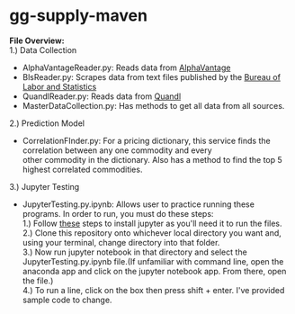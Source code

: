 # gg-supply-maven

**File Overview:**     
1.) Data Collection 
* AlphaVantageReader.py: Reads data from [AlphaVantage](https://www.alphavantage.co/)
* BlsReader.py: Scrapes data from text files published by the [Bureau of Labor and Statistics](https://www.bls.gov/)
* QuandlReader.py: Reads data from [Quandl](https://www.quandl.com/)
* MasterDataCollection.py: Has methods to get all data from all sources.

2.) Prediction Model
* CorrelationFInder.py: For a pricing dictionary, this service finds the correlation between any one commodity and every   
other commodity in the dictionary. Also has a method to find the top 5 highest correlated commodities.

3.) Jupyter Testing
* JupyterTesting.py.ipynb: Allows user to practice running these programs. In order to run, you must do these steps:  
1.) Follow [these](https://jupyter.org/install) steps to install jupyter as you'll need it to run the files.  
2.) Clone this repository onto whichever local directory you want and, using your terminal, change directory into that folder.  
3.) Now run jupyter notebook in that directory and select the JupyterTesting.py.ipynb file.(If unfamiliar with command line, open the anaconda app and click on the jupyter notebook app. From there, open the file.)   
4.) To run a line, click on the box then press shift + enter. I've provided sample code to change.












